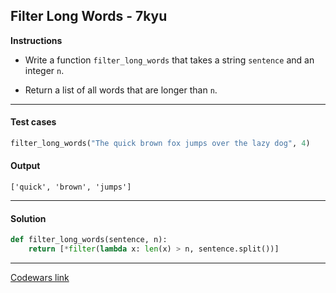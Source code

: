 ## Filter Long Words - 7kyu

**Instructions**

- Write a function `filter_long_words` that takes a string `sentence` and an integer `n`.

- Return a list of all words that are longer than `n`.

---

#### Test cases

```python
filter_long_words("The quick brown fox jumps over the lazy dog", 4)
```

#### Output

```
['quick', 'brown', 'jumps']
```

---

#### Solution

```python
def filter_long_words(sentence, n):
    return [*filter(lambda x: len(x) > n, sentence.split())]
```

---

[Codewars link](https://www.codewars.com/kata/5697fb83f41965761f000052)
